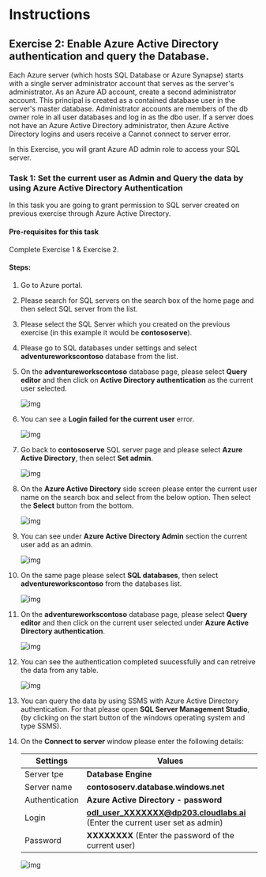 # Instructions

## Exercise 2: Enable Azure Active Directory authentication and query the Database.

Each Azure server (which hosts SQL Database or Azure Synapse) starts with a single server administrator account that serves as the server's administrator. As an Azure AD account, create a second administrator account. This principal is created as a contained database user in the server's master database. Administrator accounts are members of the db owner role in all user databases and log in as the dbo user. If a server does not have an Azure Active Directory administrator, then Azure Active Directory logins and users receive a Cannot connect to server error.

In this Exercise, you will grant Azure AD admin role to access your SQL server.

### Task 1: Set the current user as Admin and Query the data by using Azure Active Directory Authentication

In this task you are going to grant permission to SQL server created on previous exercise through Azure Active Directory.

#### Pre-requisites for this task

Complete Exercise 1 & Exercise 2.

#### Steps:

1. Go to Azure portal.

2. Please search for SQL servers on the search box of the home page and then select SQL server from the list.

3. Please select the SQL Server which you created on the previous exercise (in this example it would be **contososerve**).

4. Please go to SQL databases under settings and select **adventureworkscontoso** database from the list.

5. On the **adventureworkscontoso** database page, please select **Query editor** and then click on **Active Directory authentication** as the current user selected.

    ![img](fire12.png)
    
6. You can see a **Login failed for the current user** error.

    ![img](../media/fire12.png)
    
7. Go back to **contososerve** SQL server page and please select **Azure Active Directory**, then select **Set admin**.

    ![img](../media/aa1.png)

8. On the **Azure Active Directory** side screen please enter the current user name on the search box and select from the below option. Then select the **Select** button from the bottom.

    ![img](../media/aa2.png)
    
9. You can see under **Azure Active Directory Admin** section the current user add as an admin.    

    ![img](../media/aa3a.png)
    
10. On the same page please select **SQL databases**, then select **adventureworkscontoso** from the databases list.

    ![img](../media/aa4.png)
    
11. On the **adventureworkscontoso** database page, please select **Query editor** and then click on the current user selected under **Azure Active Directory authentication**.

    ![img](../media/aa5.png)
    
12. You can see the authentication completed suucessfully and can retreive the data from any table.

    ![img](../media/aa6.png) 
    
13. You can query the data by using SSMS with Azure Active Directory authentication. For that please open **SQL Server Management Studio**, (by clicking on the start button of the windows operating system and type SSMS).

14. On the **Connect to server** window please enter the following details:

    | Settings | Values |
    |  -- | -- |
    | Server tpe | **Database Engine** |
    | Server name | **contososerv.database.windows.net** |
    | Authentication |  **Azure Active Directory - password** |
    | Login | **odl_user_XXXXXXX@dp203.cloudlabs.ai** (Enter the current user set as admin) |
    | Password | **XXXXXXXX** (Enter the password of the current user) |

    ![img](../media/aa7.png)  
